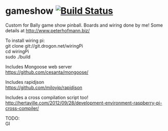 # gameshow [![Build Status](https://travis-ci.org/thepoho/gameshow.svg?branch=master)](https://travis-ci.org/thepoho/gameshow)

Custom for Bally game show pinball.  Boards and wiring done by me! Some details at http://www.peterhofmann.biz/


To install wiring pi:  
git clone git://git.drogon.net/wiringPi  
cd wiringPi  
sudo ./build  
  
Includes Mongoose web server  
https://github.com/cesanta/mongoose/  
  
Includes rapidjson  
https://github.com/miloyip/rapidjson  
  
Includes a cross compilation script too!   
 http://hertaville.com/2012/09/28/development-environment-raspberry-pi-cross-compiler/  
  
TODO:  
GI
